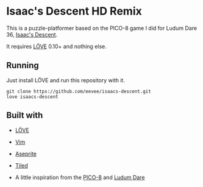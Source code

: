 # Isaac's Descent HD Remix

This is a puzzle-platformer based on the PICO-8 game I did for Ludum Dare 36, [Isaac's Descent](https://c.eev.ee/isaacs-descent/).

It requires [LÖVE](https://love2d.org/) 0.10+ and nothing else.


## Running

Just install LÖVE and run this repository with it.

    git clone https://github.com/eevee/isaacs-descent.git
    love isaacs-descent


## Built with

- [LÖVE](https://love2d.org/)

- [Vim](http://www.vim.org/)

- [Aseprite](http://www.aseprite.org/)

- [Tiled](http://www.mapeditor.org/)

- A little inspiration from the [PICO-8](http://www.lexaloffle.com/pico-8.php) and [Ludum Dare](http://ludumdare.com/compo/)
